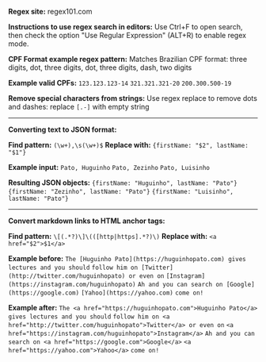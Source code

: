 **Regex site:** regex101.com

**Instructions to use regex search in editors:**
Use Ctrl+F to open search, then check the option "Use Regular Expression" (ALT+R) to enable regex mode.

**CPF Format example regex pattern:**
Matches Brazilian CPF format: three digits, dot, three digits, dot, three digits, dash, two digits

**Example valid CPFs:**
`123.123.123-14`
`321.321.321-20`
`200.300.500-19`

**Remove special characters from strings:**
Use regex replace to remove dots and dashes: replace `[.-]` with empty string

---------------------

**Converting text to JSON format:**

**Find pattern:** `(\w+),\s(\w+)$`
**Replace with:** `{firstName: "$2", lastName: "$1"}`

**Example input:**
`Pato, Huguinho`
`Pato, Zezinho`
`Pato, Luisinho`

**Resulting JSON objects:**
`{firstName: "Huguinho", lastName: "Pato"}`
`{firstName: "Zezinho", lastName: "Pato"}`
`{firstName: "Luisinho", lastName: "Pato"}`

---------------------

**Convert markdown links to HTML anchor tags:**

**Find pattern:** `\[(.*?)\]\(([http|https].*?)\)`
**Replace with:** `<a href="$2">$1</a>`

**Example before:**
`The [Huguinho Pato](https://huguinhopato.com) gives lectures and you should`
`follow him on [Twitter](http://twitter.com/huguinhopato) or even on`
`[Instagram](https://instagram.com/huguinhopato)`
`Ah and you can search on [Google](https://google.com)`
`[Yahoo](https://yahoo.com)`
`come on!`

**Example after:**
`The <a href="https://huguinhopato.com">Huguinho Pato</a> gives lectures and you should`
`follow him on <a href="http://twitter.com/huguinhopato">Twitter</a> or even on`
`<a href="https://instagram.com/huguinhopato">Instagram</a>`
`Ah and you can search on <a href="https://google.com">Google</a>`
`<a href="https://yahoo.com">Yahoo</a>`
`come on!`
